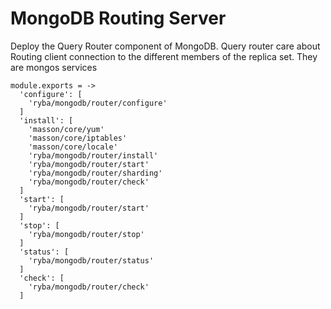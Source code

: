 
# MongoDB Routing Server

Deploy the Query Router component of MongoDB. Query router care about Routing
client connection to the different members of the replica set. They are mongos
services

    module.exports = ->
      'configure': [
        'ryba/mongodb/router/configure'
      ]
      'install': [
        'masson/core/yum'
        'masson/core/iptables'
        'masson/core/locale'
        'ryba/mongodb/router/install'
        'ryba/mongodb/router/start'
        'ryba/mongodb/router/sharding'
        'ryba/mongodb/router/check'
      ]
      'start': [
        'ryba/mongodb/router/start'
      ]
      'stop': [
        'ryba/mongodb/router/stop'
      ]
      'status': [
        'ryba/mongodb/router/status'
      ]
      'check': [
        'ryba/mongodb/router/check'
      ]
